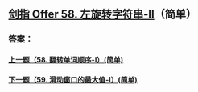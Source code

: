 ## [剑指 Offer 58. 左旋转字符串-II](https://leetcode-cn.com/problems/merge-two-sorted-lists/)（简单）





### 答案：



#### [上一题（58. 翻转单词顺序-I）(简单)](https://github.com/sdwwld/leetCode/blob/master/src/main/java/com/wld/java/offer/剑指Offer58-I.md)

#### [下一题（59. 滑动窗口的最大值-I）(简单)](https://github.com/sdwwld/leetCode/blob/master/src/main/java/com/wld/java/offer/剑指Offer59-I.md)